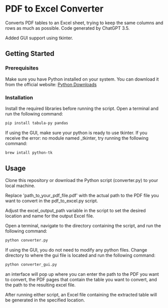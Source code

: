 # PDF to Excel Converter

Converts PDF tables to an Excel sheet, trying to keep the same columns and rows as much as possible. Code generated by ChatGPT 3.5.

Added GUI support using tkinter.

## Getting Started

### Prerequisites

Make sure you have Python installed on your system. You can download it from the official website: [Python Downloads](https://www.python.org/downloads/)

### Installation

Install the required libraries before running the script. Open a terminal and run the following command:

```bash
pip install tabula-py pandas
```

If using the GUI, make sure your python is ready to use tkinter. If you receive the error: no module named _tkinter, try running the following command:

```bash
brew intall python-tk
```

## Usage

Clone this repository or download the Python script (converter.py) to your local machine.

Replace 'path_to_your_pdf_file.pdf' with the actual path to the PDF file you want to convert in the pdf_to_excel.py script.

Adjust the excel_output_path variable in the script to set the desired location and name for the output Excel file.

Open a terminal, navigate to the directory containing the script, and run the following command:

```bash
python converter.py
```

If using the GUI, you do not need to modify any python files. Change directory to where the gui file is located and run the following command:

```bash
python converter_gui.py
```

an interface will pop up where you can enter the path to the PDF you want to convert, the PDF pages that contain the table you want to convert, and the path to the resulting excel file.

After running either script, an Excel file containing the extracted table will be generated in the specified location.
